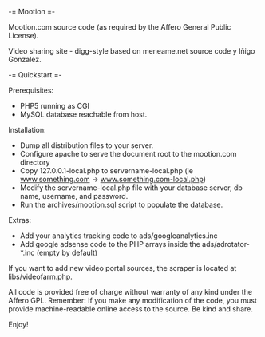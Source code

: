 -= Mootion =-

Mootion.com source code (as required by the Affero General Public License).

Video sharing site - digg-style based on meneame.net source code y I&ntilde;igo Gonzalez.

-= Quickstart =-

Prerequisites:

- PHP5 running as CGI
- MySQL database reachable from host.

Installation:

- Dump all distribution files to your server.
- Configure apache to serve the document root to the mootion.com directory
- Copy 127.0.0.1-local.php to servername-local.php (ie www.something.com -> www.something.com-local.php)
- Modify the servername-local.php file with your database server, db name, username, and password.
- Run the archives/mootion.sql script to populate the database.

Extras:

- Add your analytics tracking code to ads/googleanalytics.inc
- Add google adsense code to the PHP arrays inside the ads/adrotator-*.inc (empty by default)

If you want to add new video portal sources, the scraper is located at libs/videofarm.php.

All code is provided free of charge without warranty of any kind under the Affero GPL.
Remember: If you make any modification of the code, you must provide machine-readable online access to the source. Be kind and share.

Enjoy!
